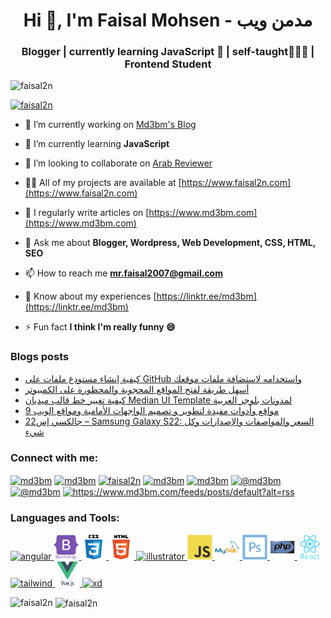 <h1 align="center">Hi 👋, I'm Faisal Mohsen - مدمن ويب</h1>
<h3 align="center">Blogger | currently learning JavaScript 💙 | self-taught👩🏻‍💻 | Frontend Student</h3>

<p align="left"> <img src="https://komarev.com/ghpvc/?username=faisal2n&label=Profile%20views&color=0e75b6&style=flat" alt="faisal2n" /> </p>

<p align="left"> <a href="https://twitter.com/faisal2n" target="blank"><img src="https://img.shields.io/twitter/follow/faisal2n?logo=twitter&style=for-the-badge" alt="faisal2n" /></a> </p>

- 🔭 I’m currently working on [Md3bm's Blog](https://www.md3bm.com)

- 🌱 I’m currently learning **JavaScript**

- 👯 I’m looking to collaborate on [Arab Reviewer](https://www.arab-reviewer.com/)

- 👨‍💻 All of my projects are available at [https://www.faisal2n.com](https://www.faisal2n.com)

- 📝 I regularly write articles on [https://www.md3bm.com](https://www.md3bm.com)

- 💬 Ask me about **Blogger, Wordpress, Web Development, CSS, HTML, SEO**

- 📫 How to reach me **mr.faisal2007@gmail.com**

- 📄 Know about my experiences [https://linktr.ee/md3bm](https://linktr.ee/md3bm)

- ⚡ Fun fact **I think I'm really funny  😄**

### Blogs posts
<!-- BLOG-POST-LIST:START -->
- [كيفية إنشاء مستودع ملفات على GitHub واستخدامه لاستضافة ملفات موقعك](https://www.md3bm.com/2022/02/how-to-host-files-on-github.html)
- [أسهل طريقة لفتح المواقع المحجوبة والمحظورة على الكمبيوتر](https://www.md3bm.com/2022/02/easy-way-to-open-blocked-websites.html)
- [كيفية تغيير خط قالب ميديان Median UI Template لمدونات بلوجر العربية](https://www.faisal2n.com/2022/02/how-change-font-in-median-ui-template.html)
- [9 مواقع وأدوات مفيدة لتطوير و تصميم الواجهات الأمامية ومواقع الويب](https://www.md3bm.com/2022/02/9-useful-frontend-development-tools.html)
- [جالكسي إس22 – Samsung Galaxy S22: السعر والمواصفات والإصدارات وكل شيء](https://www.arab-reviewer.com/samsung-galaxy-s22/?utm_source=rss&utm_medium=rss&utm_campaign=samsung-galaxy-s22)
<!-- BLOG-POST-LIST:END -->

<h3 align="left">Connect with me:</h3>
<p align="left">
<a href="https://codepen.io/md3bm" target="blank"><img align="center" src="https://raw.githubusercontent.com/rahuldkjain/github-profile-readme-generator/master/src/images/icons/Social/codepen.svg" alt="md3bm" height="30" width="40" /></a>
<a href="https://dev.to/md3bm" target="blank"><img align="center" src="https://raw.githubusercontent.com/rahuldkjain/github-profile-readme-generator/master/src/images/icons/Social/devto.svg" alt="md3bm" height="30" width="40" /></a>
<a href="https://twitter.com/faisal2n" target="blank"><img align="center" src="https://raw.githubusercontent.com/rahuldkjain/github-profile-readme-generator/master/src/images/icons/Social/twitter.svg" alt="faisal2n" height="30" width="40" /></a>
<a href="https://linkedin.com/in/md3bm" target="blank"><img align="center" src="https://raw.githubusercontent.com/rahuldkjain/github-profile-readme-generator/master/src/images/icons/Social/linked-in-alt.svg" alt="md3bm" height="30" width="40" /></a>
<a href="https://fb.com/md3bm" target="blank"><img align="center" src="https://raw.githubusercontent.com/rahuldkjain/github-profile-readme-generator/master/src/images/icons/Social/facebook.svg" alt="md3bm" height="30" width="40" /></a>
<a href="https://hashnode.com/@md3bm" target="blank"><img align="center" src="https://raw.githubusercontent.com/rahuldkjain/github-profile-readme-generator/master/src/images/icons/Social/hashnode.svg" alt="@md3bm" height="30" width="40" /></a>
<a href="https://medium.com/@md3bm" target="blank"><img align="center" src="https://raw.githubusercontent.com/rahuldkjain/github-profile-readme-generator/master/src/images/icons/Social/medium.svg" alt="@md3bm" height="30" width="40" /></a>
<a href="/https://www.md3bm.com/feeds/posts/default?alt=rss" target="blank"><img align="center" src="https://raw.githubusercontent.com/rahuldkjain/github-profile-readme-generator/master/src/images/icons/Social/rss.svg" alt="https://www.md3bm.com/feeds/posts/default?alt=rss" height="30" width="40" /></a>
</p>

<h3 align="left">Languages and Tools:</h3>
<p align="left"> <a href="https://angular.io" target="_blank" rel="noreferrer"> <img src="https://angular.io/assets/images/logos/angular/angular.svg" alt="angular" width="40" height="40"/> </a> <a href="https://getbootstrap.com" target="_blank" rel="noreferrer"> <img src="https://raw.githubusercontent.com/devicons/devicon/master/icons/bootstrap/bootstrap-plain-wordmark.svg" alt="bootstrap" width="40" height="40"/> </a> <a href="https://www.w3schools.com/css/" target="_blank" rel="noreferrer"> <img src="https://raw.githubusercontent.com/devicons/devicon/master/icons/css3/css3-original-wordmark.svg" alt="css3" width="40" height="40"/> </a> <a href="https://www.w3.org/html/" target="_blank" rel="noreferrer"> <img src="https://raw.githubusercontent.com/devicons/devicon/master/icons/html5/html5-original-wordmark.svg" alt="html5" width="40" height="40"/> </a> <a href="https://www.adobe.com/in/products/illustrator.html" target="_blank" rel="noreferrer"> <img src="https://www.vectorlogo.zone/logos/adobe_illustrator/adobe_illustrator-icon.svg" alt="illustrator" width="40" height="40"/> </a> <a href="https://developer.mozilla.org/en-US/docs/Web/JavaScript" target="_blank" rel="noreferrer"> <img src="https://raw.githubusercontent.com/devicons/devicon/master/icons/javascript/javascript-original.svg" alt="javascript" width="40" height="40"/> </a> <a href="https://www.mysql.com/" target="_blank" rel="noreferrer"> <img src="https://raw.githubusercontent.com/devicons/devicon/master/icons/mysql/mysql-original-wordmark.svg" alt="mysql" width="40" height="40"/> </a> <a href="https://www.photoshop.com/en" target="_blank" rel="noreferrer"> <img src="https://raw.githubusercontent.com/devicons/devicon/master/icons/photoshop/photoshop-line.svg" alt="photoshop" width="40" height="40"/> </a> <a href="https://www.php.net" target="_blank" rel="noreferrer"> <img src="https://raw.githubusercontent.com/devicons/devicon/master/icons/php/php-original.svg" alt="php" width="40" height="40"/> </a> <a href="https://reactjs.org/" target="_blank" rel="noreferrer"> <img src="https://raw.githubusercontent.com/devicons/devicon/master/icons/react/react-original-wordmark.svg" alt="react" width="40" height="40"/> </a> <a href="https://tailwindcss.com/" target="_blank" rel="noreferrer"> <img src="https://www.vectorlogo.zone/logos/tailwindcss/tailwindcss-icon.svg" alt="tailwind" width="40" height="40"/> </a> <a href="https://vuejs.org/" target="_blank" rel="noreferrer"> <img src="https://raw.githubusercontent.com/devicons/devicon/master/icons/vuejs/vuejs-original-wordmark.svg" alt="vuejs" width="40" height="40"/> </a> <a href="https://www.adobe.com/products/xd.html" target="_blank" rel="noreferrer"> <img src="https://cdn.worldvectorlogo.com/logos/adobe-xd.svg" alt="xd" width="40" height="40"/> </a> </p>

<p><img align="left" src="https://github-readme-stats.vercel.app/api/top-langs?username=faisal2n&show_icons=true&locale=en&layout=compact" alt="faisal2n" /></p>

<p>&nbsp;<img align="center" src="https://github-readme-stats.vercel.app/api?username=faisal2n&show_icons=true&locale=en" alt="faisal2n" /></p>

<!--
**faisal2n/faisal2n** is a ✨ _special_ ✨ repository because its `README.md` (this file) appears on your GitHub profile.
-->
